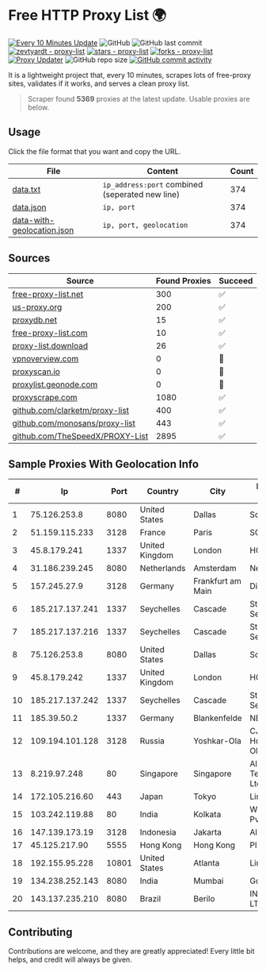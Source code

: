 
# Free HTTP Proxy List 🌍

[![Every 10 Minutes Update](https://github.com/mertguvencli/http-proxy-list/actions/workflows/main.yml/badge.svg?branch=main)](https://github.com/mertguvencli/http-proxy-list/actions/workflows/main.yml)
![GitHub](https://img.shields.io/github/license/mertguvencli/http-proxy-list)
![GitHub last commit](https://img.shields.io/github/last-commit/mertguvencli/http-proxy-list)
[![zevtyardt - proxy-list](https://img.shields.io/static/v1?label=zevtyardt&message=proxy-list&color=blue&logo=github)](https://github.com/zevtyardt/proxy-list "Go to GitHub repo")
[![stars - proxy-list](https://img.shields.io/github/stars/zevtyardt/proxy-list?style=social)](https://github.com/zevtyardt/proxy-list)
[![forks - proxy-list](https://img.shields.io/github/forks/zevtyardt/proxy-list?style=social)](https://github.com/zevtyardt/proxy-list)
[![Proxy Updater](https://github.com/zevtyardt/proxy-list/workflows/Proxy%20Updater/badge.svg)](https://github.com/zevtyardt/proxy-list/actions?query=workflow:"Proxy+Updater")
![GitHub repo size](https://img.shields.io/github/repo-size/zevtyardt/proxy-list)
[![GitHub commit activity](https://img.shields.io/github/commit-activity/m/zevtyardt/proxy-list?logo=commits)](https://github.com/zevtyardt/proxy-list/commits/main)

It is a lightweight project that, every 10 minutes, scrapes lots of free-proxy sites, validates if it works, and serves a clean proxy list.

> Scraper found **5369** proxies at the latest update. Usable proxies are below.

## Usage

Click the file format that you want and copy the URL.

|File|Content|Count|
|----|-------|-----|
|[data.txt](https://raw.githubusercontent.com/mertguvencli/http-proxy-list/main/proxy-list/data.txt)|`ip_address:port` combined (seperated new line)|374|
|[data.json](https://raw.githubusercontent.com/mertguvencli/http-proxy-list/main/proxy-list/data.json)|`ip, port`|374|
|[data-with-geolocation.json](https://raw.githubusercontent.com/mertguvencli/http-proxy-list/main/proxy-list/data-with-geolocation.json)|`ip, port, geolocation`|374|

## Sources

|Source|Found Proxies|Succeed|
|------|-------------|-------|
|[free-proxy-list.net](https://free-proxy-list.net)|300|✅|
|[us-proxy.org](https://www.us-proxy.org)|200|✅|
|[proxydb.net](http://proxydb.net)|15|✅|
|[free-proxy-list.com](https://free-proxy-list.com/?page=&port=&type%5B%5D=http&type%5B%5D=https&up_time=0&search=Search)|10|✅|
|[proxy-list.download](https://www.proxy-list.download/HTTP)|26|✅|
|[vpnoverview.com](https://vpnoverview.com/privacy/anonymous-browsing/free-proxy-servers)|0|🚫|
|[proxyscan.io](https://www.proxyscan.io)|0|🚫|
|[proxylist.geonode.com](https://proxylist.geonode.com/api/proxy-list?limit=300&page=1&sort_by=lastChecked&sort_type=desc&protocols=http,https)|0|🚫|
|[proxyscrape.com](https://api.proxyscrape.com/v2/?request=displayproxies&protocol=http&timeout=10000&country=all&ssl=all&anonymity=all)|1080|✅|
|[github.com/clarketm/proxy-list](https://raw.githubusercontent.com/clarketm/proxy-list/master/proxy-list-raw.txt)|400|✅|
|[github.com/monosans/proxy-list](https://raw.githubusercontent.com/monosans/proxy-list/main/proxies/http.txt)|443|✅|
|[github.com/TheSpeedX/PROXY-List](https://raw.githubusercontent.com/TheSpeedX/PROXY-List/master/http.txt)|2895|✅|


## Sample Proxies With Geolocation Info

|#|Ip|Port|Country|City|Internet Service Provider|
|-|--|----|-------|----|-------------------------|
|1|75.126.253.8|8080|United States|Dallas|SoftLayer|
|2|51.159.115.233|3128|France|Paris|SCALEWAY|
|3|45.8.179.241|1337|United Kingdom|London|HOSTLAND|
|4|31.186.239.245|8080|Netherlands|Amsterdam|NetSkope Inc|
|5|157.245.27.9|3128|Germany|Frankfurt am Main|DigitalOcean, LLC|
|6|185.217.137.241|1337|Seychelles|Cascade|Stallion Network Services Limited|
|7|185.217.137.216|1337|Seychelles|Cascade|Stallion Network Services Limited|
|8|75.126.253.8|8080|United States|Dallas|SoftLayer|
|9|45.8.179.242|1337|United Kingdom|London|HOSTLAND|
|10|185.217.137.242|1337|Seychelles|Cascade|Stallion Network Services Limited|
|11|185.39.50.2|1337|Germany|Blankenfelde|NETZNUTZ|
|12|109.194.101.128|3128|Russia|Yoshkar-Ola|CJSC "ER-Telecom Holding" Yoshkar-Ola branch|
|13|8.219.97.248|80|Singapore|Singapore|Alibaba (US) Technology Co., Ltd.|
|14|172.105.216.60|443|Japan|Tokyo|Linode, LLC|
|15|103.242.119.88|80|India|Kolkata|Web Werks India Pvt. Ltd.|
|16|147.139.173.19|3128|Indonesia|Jakarta|Alibaba.com LLC|
|17|45.125.217.90|5555|Hong Kong|Hong Kong|PINGNET|
|18|192.155.95.228|10801|United States|Atlanta|Linode, LLC|
|19|134.238.252.143|8080|India|Mumbai|Google LLC|
|20|143.137.235.210|8080|Brazil|Berilo|INFORMATICA.COM LTDA|



## Contributing

Contributions are welcome, and they are greatly appreciated! Every
little bit helps, and credit will always be given.

